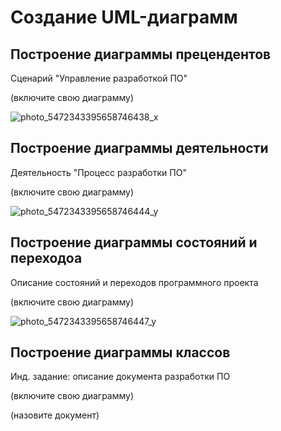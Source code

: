 # Создание UML-диаграмм

## Построение диаграммы прецендентов

Сценарий "Управление разработкой ПО"

(включите свою диаграмму)

![photo_5472343395658746438_x](https://github.com/LevSebelev/docs-management-course/assets/113666462/fb6bc76a-0454-4928-af09-81a1ab9e846c)


## Построение диаграммы деятельности

Деятельность "Процесс разработки ПО"

(включите свою диаграмму)

![photo_5472343395658746444_y](https://github.com/LevSebelev/docs-management-course/assets/113666462/90f8fae7-c102-4208-b3b9-2f894d91bea9)


## Построение диаграммы состояний и переходоа

Описание состояний и переходов программного проекта

(включите свою диаграмму)

![photo_5472343395658746447_y](https://github.com/LevSebelev/docs-management-course/assets/113666462/a4f172d1-ccd3-4c80-85f1-e21d9ca65c9d)


## Построение диаграммы классов

Инд. задание: описание документа разработки ПО

(включите свою диаграмму)

(назовите документ)

